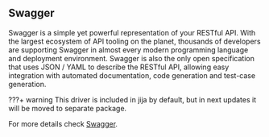 ## Swagger
Swagger is a simple yet powerful representation of your RESTful API.
With the largest ecosystem of API tooling on the planet, thousands of developers are supporting 
    Swagger in almost every modern programming language and deployment environment.
Swagger is also the only open specification that uses JSON / YAML to describe the RESTful API,
    allowing easy integration with automated documentation, code generation and test-case generation.

???+ warning
    This driver is included in jija by default, but in next updates it will be moved to separate package.

For more details check [Swagger](/manual/docs).
